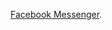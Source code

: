 
[Facebook Messenger](https://docs.google.com/drawings/d/1irhiSxKfTH3T3aLZrpK628Vq1ETF0PEdStVHEML7yFM/edit).
